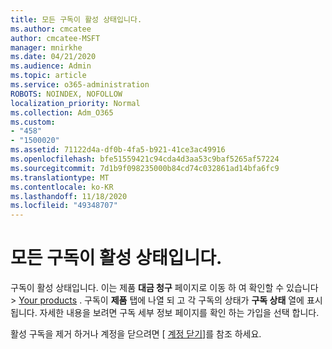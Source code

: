 ```yaml
---
title: 모든 구독이 활성 상태입니다.
ms.author: cmcatee
author: cmcatee-MSFT
manager: mnirkhe
ms.date: 04/21/2020
ms.audience: Admin
ms.topic: article
ms.service: o365-administration
ROBOTS: NOINDEX, NOFOLLOW
localization_priority: Normal
ms.collection: Adm_O365
ms.custom:
- "458"
- "1500020"
ms.assetid: 71122d4a-df0b-4fa5-b921-41ce3ac49916
ms.openlocfilehash: bfe51559421c94cda4d3aa53c9baf5265af57224
ms.sourcegitcommit: 7d1b9f098235000b84cd74c032861ad14bfa6fc9
ms.translationtype: MT
ms.contentlocale: ko-KR
ms.lasthandoff: 11/18/2020
ms.locfileid: "49348707"
---
```

# <a name="all-subscriptions-are-active"></a>모든 구독이 활성 상태입니다.

구독이 활성 상태입니다. 이는 제품 **대금 청구** 페이지로 이동 하 여 확인할 수 있습니다 \> [Your products](https://go.microsoft.com/fwlink/p/?linkid=842054) . 구독이 **제품** 탭에 나열 되 고 각 구독의 상태가 **구독 상태** 열에 표시 됩니다. 자세한 내용을 보려면 구독 세부 정보 페이지를 확인 하는 가입을 선택 합니다.
  
활성 구독을 제거 하거나 계정을 닫으려면 [ [계정 닫기](https://docs.microsoft.com/microsoft-365/commerce/close-your-account?view=o365-worldwide)]를 참조 하세요.
